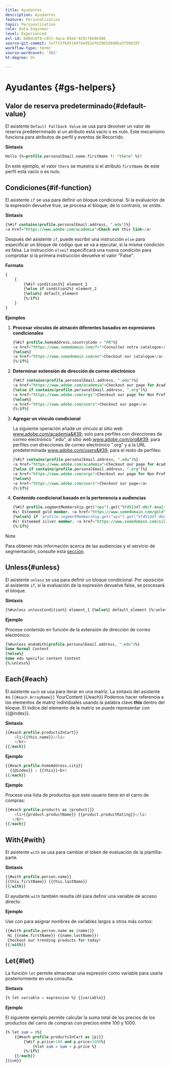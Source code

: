 ```yaml
---
title: Ayudantes
description: Ayudantes
feature: Personalization
topic: Personalization
role: Data Engineer
level: Experienced
exl-id: b08dc0f8-c85f-4aca-85eb-92dc76b0e588
source-git-commit: 7e7ff2f6451947d4d52efb2963d940ba3f50819f
workflow-type: tm+mt
source-wordcount: '362'
ht-degree: 5%

---
```


# Ayudantes {#gs-helpers}

## Valor de reserva predeterminado{#default-value}

El asistente `Default Fallback Value` se usa para devolver un valor de reserva predeterminado si un atributo está vacío o es nulo. Este mecanismo funciona para atributos de perfil y eventos de Recorrido.

**Sintaxis**

```sql
Hello {%=profile.personalEmail.name.firstName ?: "there" %}!
```

En este ejemplo, el valor `there` se muestra si el atributo `firstName` de este perfil está vacío o es nulo.

## Condiciones{#if-function}

El asistente `if` se usa para definir un bloque condicional.
Si la evaluación de la expresión devuelve true, se procesa el bloque; de lo contrario, se omite.

**Sintaxis**

```sql
{%#if contains(profile.personalEmail.address, ".edu")%}
<a href="https://www.adobe.com/academia">Check out this link</a>
```

Después del asistente `if`, puede escribir una instrucción `else` para especificar un bloque de código que se va a ejecutar, si la misma condición es falsa.
La instrucción `elseif` especificará una nueva condición para comprobar si la primera instrucción devuelve el valor &quot;False&quot;.


**Formato**

```sql
{
    {
        {%#if condition1%} element_1 
        {%else if condition2%} element_2 
        {%else%} default_element 
        {%/if%}
    }
}
```

**Ejemplos**

1. **Procesar vínculos de almacén diferentes basados en expresiones condicionales**

   ```sql
   {%#if profile.homeAddress.countryCode = "FR"%}
   <a href="https://www.somedomain.com/fr">Consultez notre catalogue</a>
   {%else%}
   <a href="https://www.somedomain.com/en">Checkout our catalogue</a>
   {%/if%}
   ```

1. **Determinar extensión de dirección de correo electrónico**

   ```sql
   {%#if contains(profile.personalEmail.address, ".edu")%}
   <a href="https://www.adobe.com/academia">Checkout our page for Academia personals</a>
   {%else if contains(profile.personalEmail.address, ".org")%}
   <a href="https://www.adobe.com/orgs">Checkout our page for Non Profits</a>
   {%else%}
   <a href="https://www.adobe.com/users">Checkout our page</a>
   {%/if%}
   ```

1. **Agregar un vínculo condicional**

   La siguiente operación añade un vínculo al sitio web www.adobe.com/academia&#39; solo para perfiles con direcciones de correo electrónico &quot;.edu&quot;, al sitio web www.adobe.com/org&#39; para perfiles con direcciones de correo electrónico &quot;.org&quot; y a la URL predeterminada www.adobe.com/users&#39; para el resto de perfiles:

   ```sql
   {%#if contains(profile.personalEmail.address, ".edu")%}
   <a href="https://www.adobe.com/academia">Checkout our page for Academia personals</a>
   {%else if contains(profile.personalEmail.address, ".org")%}
   <a href="https://www.adobe.com/orgs">Checkout our page for Non Profits</a>
   {%else%}
   <a href="https://www.adobe.com/users">Checkout our page</a>
   {%/if%}
   ```

1. **Contenido condicional basado en la pertenencia a audiencias**

   ```sql
   {%#if profile.segmentMembership.get("ups").get("5fd513d7-d6cf-4ea2-856a-585150041a8b").status = "existing"%}
   Hi! Esteemed gold member. <a href="https://www.somedomain.com/gold">Checkout your exclusive perks </a>
   {%else%} if 'profile.segmentMembership.get("ups").get("5fd513d7-d6cf-4ea2-856a-585150041a8c").status = "existing"'%}
   Hi! Esteemed silver member. <a href="https://www.somedomain.com/silver">Checkout your exclusive perks </a>
   {%/if%}
   ```

>[!NOTE]
>
>Para obtener más información acerca de las audiencias y el servicio de segmentación, consulte esta [sección](../../audience/about-audiences.md).


## Unless{#unless}

El asistente `unless` se usa para definir un bloque condicional. Por oposición al asistente `if`, si la evaluación de la expresión devuelve false, se procesará el bloque.

**Sintaxis**

```sql
{%#unless unlessCondition%} element_1 {%else%} default_element {%/unless%}
```

**Ejemplo**

Procese contenido en función de la extensión de dirección de correo electrónico:

```sql
{%#unless endsWith(profile.personalEmail.address, ".edu")%}
Some Normal Content
{%else%}
Some edu specific content Content
{%/unless%}
```

## Each{#each}

El asistente `each` se usa para iterar en una matriz.
La sintaxis del asistente es ```{{#each ArrayName}}``` YourContent {{/each}}
Podemos hacer referencia a los elementos de matriz individuales usando la palabra clave **this** dentro del bloque. El índice del elemento de la matriz se puede representar con {{@index}}.

**Sintaxis**

```sql
{{#each profile.productsInCart}}
    <li>{{this.name}}</li>
    </br>
{{/each}}
```

**Ejemplo**

```sql
{{#each profile.homeAddress.city}}
  {{@index}} : {{this}}<br>
{{/each}}
```

**Ejemplo**

Procese una lista de productos que este usuario tiene en el carro de compras:

```sql
{{#each profile.products as |product|}}
    <li>{{product.productName}} {{product.productRating}}</li>
   </br>
{{/each}}
```

## With{#with}

El asistente `with` se usa para cambiar el token de evaluación de la plantilla-parte.

**Sintaxis**

```sql
{{#with profile.person.name}}
{{this.firstName}} {{this.lastName}}
{{/with}}
```

El ayudante `with` también resulta útil para definir una variable de acceso directo.

**Ejemplo**

Use con para asignar nombres de variables largos a otros más cortos:

```sql
{{#with profile.person.name as |name|}}
 Hi {{name.firstName}} {{name.lastName}}!
 Checkout our trending products for today!
{{/with}}
```

## Let{#let}

La función `let` permite almacenar una expresión como variable para usarla posteriormente en una consulta.

**Sintaxis**

```sql
{% let variable = expression %} {{variable}}
```

**Ejemplo**

El siguiente ejemplo permite calcular la suma total de los precios de los productos del carro de compras con precios entre 100 y 1000.

```sql
{% let sum = 0%}
    {{#each profile.productsInCart as |p|}}
        {%#if p.price>100 and p.price<1000%}
            {%let sum = sum + p.price %}
        {%/if%}
    {{/each}}
{{sum}}
```
